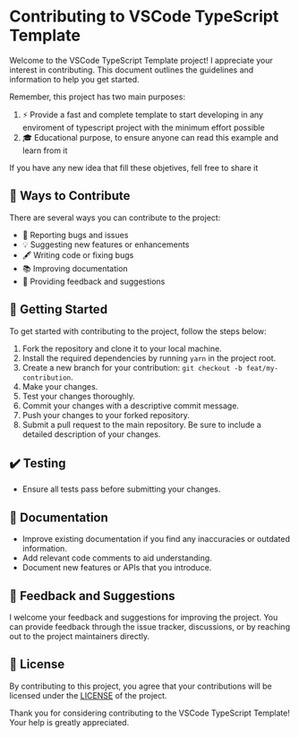 # Contributing to VSCode TypeScript Template

Welcome to the VSCode TypeScript Template project! I appreciate your interest in contributing. This document outlines the guidelines and information to help you get started.

Remember, this project has two main purposes:

1. ⚡️ Provide a fast and complete template to start developing in any enviroment of typescript project with the minimum effort possible
2. 🎓 Educational purpose, to ensure anyone can read this example and learn from it

If you have any new idea that fill these objetives, fell free to share it

## 🌟 Ways to Contribute

There are several ways you can contribute to the project:

- 🐛 Reporting bugs and issues
- 💡 Suggesting new features or enhancements
- 🖋️ Writing code or fixing bugs
- 📚 Improving documentation
- 📣 Providing feedback and suggestions

## 🚀 Getting Started

To get started with contributing to the project, follow the steps below:

1. Fork the repository and clone it to your local machine.
2. Install the required dependencies by running `yarn` in the project root.
3. Create a new branch for your contribution: `git checkout -b feat/my-contribution`.
4. Make your changes.
5. Test your changes thoroughly.
6. Commit your changes with a descriptive commit message.
7. Push your changes to your forked repository.
8. Submit a pull request to the main repository. Be sure to include a detailed description of your changes.

## ✔️ Testing

- Ensure all tests pass before submitting your changes.

## 📖 Documentation

- Improve existing documentation if you find any inaccuracies or outdated information.
- Add relevant code comments to aid understanding.
- Document new features or APIs that you introduce.

## 📢 Feedback and Suggestions

I welcome your feedback and suggestions for improving the project. You can provide feedback through the issue tracker, discussions, or by reaching out to the project maintainers directly.

## 📝 License

By contributing to this project, you agree that your contributions will be licensed under the [LICENSE](LICENSE) of the project.

Thank you for considering contributing to the VSCode TypeScript Template! Your help is greatly appreciated.
